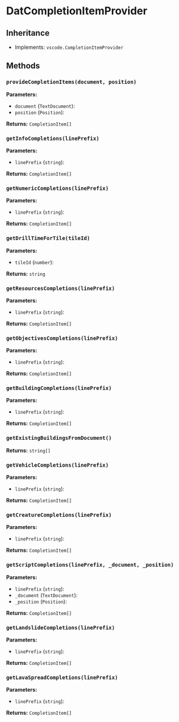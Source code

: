 # DatCompletionItemProvider

## Inheritance

- Implements: `vscode.CompletionItemProvider`

## Methods

### `provideCompletionItems(document, position)`

**Parameters:**

- `document` (`TextDocument`): 
- `position` (`Position`): 

**Returns:** `CompletionItem[]`

### `getInfoCompletions(linePrefix)`

**Parameters:**

- `linePrefix` (`string`): 

**Returns:** `CompletionItem[]`

### `getNumericCompletions(linePrefix)`

**Parameters:**

- `linePrefix` (`string`): 

**Returns:** `CompletionItem[]`

### `getDrillTimeForTile(tileId)`

**Parameters:**

- `tileId` (`number`): 

**Returns:** `string`

### `getResourcesCompletions(linePrefix)`

**Parameters:**

- `linePrefix` (`string`): 

**Returns:** `CompletionItem[]`

### `getObjectivesCompletions(linePrefix)`

**Parameters:**

- `linePrefix` (`string`): 

**Returns:** `CompletionItem[]`

### `getBuildingCompletions(linePrefix)`

**Parameters:**

- `linePrefix` (`string`): 

**Returns:** `CompletionItem[]`

### `getExistingBuildingsFromDocument()`

**Returns:** `string[]`

### `getVehicleCompletions(linePrefix)`

**Parameters:**

- `linePrefix` (`string`): 

**Returns:** `CompletionItem[]`

### `getCreatureCompletions(linePrefix)`

**Parameters:**

- `linePrefix` (`string`): 

**Returns:** `CompletionItem[]`

### `getScriptCompletions(linePrefix, _document, _position)`

**Parameters:**

- `linePrefix` (`string`): 
- `_document` (`TextDocument`): 
- `_position` (`Position`): 

**Returns:** `CompletionItem[]`

### `getLandslideCompletions(linePrefix)`

**Parameters:**

- `linePrefix` (`string`): 

**Returns:** `CompletionItem[]`

### `getLavaSpreadCompletions(linePrefix)`

**Parameters:**

- `linePrefix` (`string`): 

**Returns:** `CompletionItem[]`

